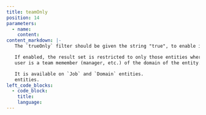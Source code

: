 ```yaml
---
title: teamOnly
position: 14
parameters:
  - name:
    content:
content_markdown: |-
   The `trueOnly` filter should be given the string "true", to enable it.

   If enabled, the result set is restricted to only those entities where the
   user is a team memember (manager, etc.) of the domain of the entity.

   It is available on `Job` and `Domain` entities.
   entities.
left_code_blocks:
  - code_block:
    title:
    language:
---
```

